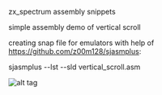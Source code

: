 zx_spectrum assembly snippets

simple assembly demo of vertical scroll

creating snap file for emulators with help of https://github.com/z00m128/sjasmplus:

sjasmplus --lst --sld vertical_scroll.asm

![alt tag](https://nyx.cz/files/000/026/2626536_a39a6671b630bf899755/original.png?name=zx_asm_demo.png)

